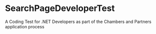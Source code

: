 # SearchPageDeveloperTest
A Coding Test for .NET Developers as part of the Chambers and Partners application process
